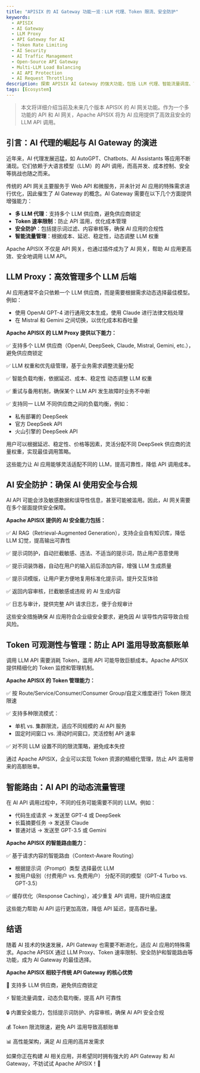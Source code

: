 ```yaml
---
title: "APISIX 的 AI Gateway 功能一览：LLM 代理、Token 限流、安全防护"
keywords:
  - APISIX
  - AI Gateway
  - LLM Proxy
  - API Gateway for AI
  - Token Rate Limiting
  - AI Security
  - AI Traffic Management
  - Open-Source API Gateway
  - Multi-LLM Load Balancing
  - AI API Protection
  - AI Request Throttling
description: 探索 APISIX AI Gateway 的强大功能，包括 LLM 代理、智能流量调度、Token 限流、安全防护等。通过开源插件实现多 LLM 负载均衡、API 速率控制、内容审核，优化 AI 应用的性能、安全性和成本控制。
tags: [Ecosystem]
---
```


> 本文将详细介绍当前及未来几个版本 APISIX 的 AI 网关功能。作为一个多功能的 API 和 AI 网关，Apache APISIX 将为 AI 应用提供了高效且安全的 LLM API 调用。

<!--truncate-->

## 引言：AI 代理的崛起与 AI Gateway 的演进

近年来，AI 代理发展迅猛，如 AutoGPT、Chatbots、AI Assistants 等应用不断涌现。它们依赖于大语言模型（LLM）的 API 调用，而高并发、成本控制、安全等挑战也随之而来。

传统的 API 网关主要服务于 Web API 和微服务，并未针对 AI 应用的特殊需求进行优化，因此催生了 AI Gateway 的概念。AI Gateway 需要在以下几个方面提供增强能力：

- **多 LLM 代理**：支持多个 LLM 供应商，避免供应商锁定
- **Token 速率限制**：防止 API 滥用，优化成本管理
- **安全防护**：包括提示词过滤、内容审核等，确保 AI 应用的合规性
- **智能流量管理**：根据成本、延迟、稳定性，动态调整 LLM 权重

Apache APISIX 不仅是 API 网关，也通过插件成为了 AI 网关，帮助 AI 应用更高效、安全地调用 LLM API。

## LLM Proxy：高效管理多个 LLM 后端

AI 应用通常不会只依赖一个 LLM 供应商，而是需要根据需求动态选择最佳模型。例如：

- 使用 OpenAI GPT-4 进行通用文本生成，使用 Claude 进行法律文档处理
- 在 Mistral 和 Gemini 之间切换，以优化成本和吞吐量

**Apache APISIX 的 LLM Proxy 提供以下能力：**

✅ 支持多个 LLM 供应商（OpenAI, DeepSeek, Claude, Mistral, Gemini, etc.），避免供应商锁定

✅ LLM 权重和优先级管理，基于业务需求调整流量分配

✅ 智能负载均衡，依据延迟、成本、稳定性 动态调整 LLM 权重

✅ 重试与备用机制，确保某个 LLM API 发生故障时业务不中断

✅ 支持同一 LLM 不同供应商之间的负载均衡，例如：

- 私有部署的 DeepSeek
- 官方 DeepSeek API
- 火山引擎的 DeepSeek API

用户可以根据延迟、稳定性、价格等因素，灵活分配不同 DeepSeek 供应商的流量权重，实现最佳调用策略。

这些能力让 AI 应用能够灵活适配不同的 LLM，提高可靠性，降低 API 调用成本。

## AI 安全防护：确保 AI 使用安全与合规

AI API 可能会涉及敏感数据和误导性信息，甚至可能被滥用。因此，AI 网关需要在多个层面提供安全保障。

**Apache APISIX 提供的 AI 安全能力包括：**

✅ AI RAG（Retrieval-Augmented Generation），支持企业自有知识库，降低 LLM 幻觉，提高输出可靠性

✅ 提示词防护，自动拦截敏感、违法、不适当的提示词，防止用户恶意使用

✅ 提示词装饰器，自动在用户的输入前后添加内容，增强 LLM 生成质量

✅ 提示词模版，让用户更方便地复用标准化提示词，提升交互体验

✅ 返回内容审核，拦截敏感或违规 的 AI 生成内容

✅ 日志与审计，提供完整 API 请求日志，便于合规审计

这些安全措施确保 AI 应用符合企业级安全要求，避免因 AI 误导性内容导致合规风险。

## Token 可观测性与管理：防止 API 滥用导致高额账单

调用 LLM API 需要消耗 Token，滥用 API 可能导致巨额成本。Apache APISIX 提供精细化的 Token 监控和管理机制。

**Apache APISIX 的 Token 管理能力：**

✅ 按 Route/Service/Consumer/Consumer Group/自定义维度进行 Token 限流限速

✅ 支持多种限流模式：

- 单机 vs. 集群限流，适应不同规模的 AI API 服务
- 固定时间窗口 vs. 滑动时间窗口，灵活控制 API 速率

✅ 对不同 LLM 设置不同的限流策略，避免成本失控

通过 Apache APISIX，企业可以实现 Token 资源的精细化管理，防止 API 滥用带来的高额账单。

## 智能路由：AI API 的动态流量管理

在 AI API 调用过程中，不同的任务可能需要不同的 LLM。例如：

- 代码生成请求 → 发送至 GPT-4 或 DeepSeek
- 长篇摘要任务 → 发送至 Claude
- 普通对话 → 发送至 GPT-3.5 或 Gemini

**Apache APISIX 的智能路由能力：**

✅ 基于请求内容的智能路由（Context-Aware Routing）

- 根据提示词（Prompt）类型 选择最优 LLM
- 按用户级别（付费用户 vs. 免费用户） 分配不同的模型（GPT-4 Turbo vs. GPT-3.5）

✅ 缓存优化（Response Caching），减少重复 API 调用，提升响应速度

这些能力帮助 AI API 运行更加高效，降低 API 延迟，提高吞吐量。

## 结语

随着 AI 技术的快速发展，API Gateway 也需要不断进化，适应 AI 应用的特殊需求。Apache APISIX 通过 LLM Proxy、Token 速率限制、安全防护和智能路由等功能，成为 AI Gateway 的最佳选择。

**Apache APISIX 相较于传统 API Gateway 的核心优势**

🚀 支持多 LLM 供应商，避免供应商锁定

⚡️ 智能流量调度，动态负载均衡，提高 API 可靠性

🔒 内置安全能力，包括提示词防护、内容审核，确保 AI API 安全合规

💰 Token 限流限速，避免 API 滥用导致高额账单

📊 高性能架构，满足 AI 应用的高并发需求

如果你正在构建 AI 相关应用，并希望同时拥有强大的 API Gateway 和 AI Gateway，不妨试试 Apache APISIX！🎯
